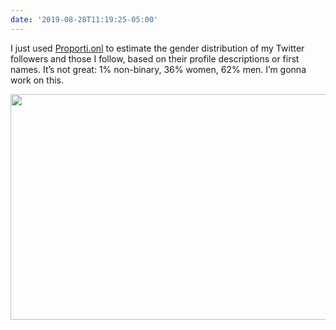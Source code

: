 ```yaml
---
date: '2019-08-28T11:19:25-05:00'
---
```

I just used [Proporti.onl](https://www.proporti.onl/) to estimate the gender distribution of my Twitter followers and those I follow, based on their profile descriptions or first names. It’s not great: 1% non-binary, 36% women, 62% men. I’m gonna work on this.

<img src="/posts/uploads/2019/c0d32744b6.jpg" width="600" height="361" alt="" />
